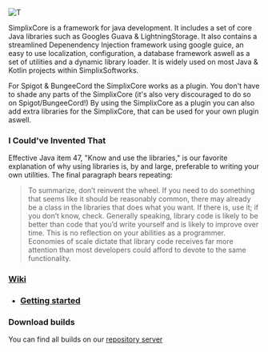 ![T](https://i.imgur.com/deb7ut3.jpg)


SimplixCore is a framework for java development. It includes a set of core Java libraries such as Googles Guava & LightningStorage. It also contains a streamlined Depenendency Injection framework using google guice, an easy to use localization, configuration, a database framework aswell as a set of utilities and a dynamic library loader. It is widely used on most Java & Kotlin projects within SimplixSoftworks.

For Spigot & BungeeCord the SimplixCore works as a plugin. You don't have to shade any parts of the SimplixCore (it's also very discouraged to do so on Spigot/BungeeCord!) By using the SimplixCore as a plugin you can also add extra libraries for the SimplixCore, that can be used for your own plugin aswell.
### I Could've Invented That
Effective Java item 47, "Know and use the libraries," is our favorite explanation of why using libraries is, by and large,
preferable to writing your own utilities. The final paragraph bears repeating:

> To summarize, don’t reinvent the wheel. If you need to do something that seems like it should be reasonably common,
> there may already be a class in the libraries that does what you want. If there is,
>use it; if you don’t know, check. Generally speaking, library code is likely to be better 
> than code that you’d write yourself and is likely to improve over time. This is no reflection 
>on your abilities as a programmer. Economies of scale dictate that library code receives far 
> more attention than most developers could afford to devote to the same functionality.

### [Wiki](https://github.com/Simplix-Softworks/SimplixCore/wiki)
- ### [Getting started](https://github.com/Simplix-Softworks/SimplixCore/wiki/Getting-started)

### Download builds
You can find all builds on our [repository server](https://repo.simplix.dev/#browse/search=attributes.maven2.groupId%3Ddev.simplix.core)
